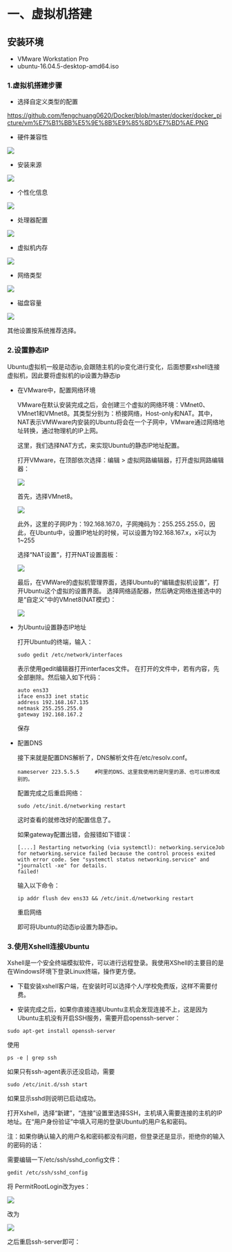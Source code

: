 # 一、虚拟机搭建
## 安装环境
* VMware Workstation Pro
* ubuntu-16.04.5-desktop-amd64.iso

### 1.虚拟机搭建步骤

* 选择自定义类型的配置

https://github.com/fengchuang0620/Docker/blob/master/docker/docker_picture/vm%E7%B1%BB%E5%9E%8B%E9%85%8D%E7%BD%AE.PNG

* 硬件兼容性

![](../docker/docker_picture/硬件兼容性.png)

* 安装来源

![](../docker/docker_picture/安装来源.png)

* 个性化信息

![](../docker/docker_picture/个性化信息.png)

* 处理器配置

![](../docker/docker_picture/处理器配置.png)

* 虚拟机内存

![](../docker/docker_picture/虚拟机内存.png)

* 网络类型

![](../docker/docker_picture/网络类型.png)

* 磁盘容量

![](../docker/docker_picture/磁盘容量.png)

其他设置按系统推荐选择。


### 2.设置静态IP

Ubuntu虚拟机一般是动态ip,会跟随主机的ip变化进行变化，后面想要xshell连接虚拟机，因此要将虚拟机的ip设置为静态ip

* 在VMware中，配置网络环境

   VMware在默认安装完成之后，会创建三个虚拟的网络环境：VMnet0、VMnet1和VMnet8。其类型分别为：桥接网络，Host-only和NAT。其中，NAT表示VMWware内安装的Ubuntu将会在一个子网中，VMware通过网络地址转换，通过物理机的IP上网。

   这里，我们选择NAT方式，来实现Ubuntu的静态IP地址配置。

   打开VMware，在顶部依次选择：编辑 > 虚拟网路编辑器，打开虚拟网路编辑器：

   ![](../docker/docker_picture/网络编辑器.jpg)

   首先，选择VMnet8。

    ![](../docker/docker_picture/网络编辑器2.png)


   此外，这里的子网IP为：192.168.167.0，子网掩码为：255.255.255.0，因此，在Ubuntu中，设置IP地址的时候，可以设置为192.168.167.x，x可以为1~255

   选择“NAT设置”，打开NAT设置面板：

    ![](../docker/docker_picture/NAT设置.png)

   最后，在VMWare的虚拟机管理界面，选择Ubuntu的“编辑虚拟机设置”，打开Ubuntu这个虚拟的设置界面。
   选择网络适配器，然后确定网络连接选中的是“自定义”中的VMnet8(NAT模式)：

    ![](../docker/docker_picture/网络适配器.png)

   
* 为Ubuntu设置静态IP地址

   打开Ubuntu的终端，输入：
   ```
   sudo gedit /etc/network/interfaces
   ```

   表示使用gedit编辑器打开interfaces文件。 在打开的文件中，若有内容，先全部删除。然后输入如下代码：

   ```
   auto ens33
   iface ens33 inet static
   address 192.168.167.135
   netmask 255.255.255.0
   gateway 192.168.167.2
   ```

   保存


* 配置DNS
   
   接下来就是配置DNS解析了，DNS解析文件在/etc/resolv.conf。

   ```
   nameserver 223.5.5.5     #阿里的DNS、这里我使用的是阿里的源、也可以修改成别的。 
   ```

   配置完成之后重启网络：

   ```
   sudo /etc/init.d/networking restart

   ```

   这时查看的就修改好的配置信息了。

   如果gateway配置出错，会报错如下错误：

   ```
   [....] Restarting networking (via systemctl): networking.serviceJob for networking.service failed because the control process exited with error code. See "systemctl status networking.service" and "journalctl -xe" for details.
   failed!
   ```
   
   输入以下命令：

   ```
   ip addr flush dev ens33 && /etc/init.d/networking restart
   ```

   重启网络

   即可将Ubuntu的动态ip设置为静态ip。



### 3.使用Xshell连接Ubuntu

  Xshell是一个安全终端模拟软件，可以进行远程登录。我使用XShell的主要目的是在Windows环境下登录Linux终端，操作更方便。
  
  * 下载安装xshell客户端，在安装时可以选择个人/学校免费版，这样不需要付费。

  * 安装完成之后，如果你直接连接Ubuntu主机会发现连接不上，这是因为Ubuntu主机没有开启SSH服务，需要开启openssh-server：
  
  ```
  sudo apt-get install openssh-server
  ```

  使用

  ```
  ps -e | grep ssh
  ```
  如果只有ssh-agent表示还没启动，需要

  ```
  sudo /etc/init.d/ssh start
  ```

  如果显示sshd则说明已启动成功。


  打开Xshell，选择“新建”，“连接”设置里选择SSH，主机填入需要连接的主机的IP地址。在“用户身份验证”中填入可用的登录Ubuntu的用户名和密码。

  注：如果你确认输入的用户名和密码都没有问题，但登录还是显示，拒绝你的输入的密码的话：

  需要编辑一下/etc/ssh/sshd_config文件：

  ```
  gedit /etc/ssh/sshd_config 
  ```
  将 PermitRootLogin改为yes：

  ![](../docker/docker_picture/sshd_config.png)

  改为
  
  ![](../docker/docker_picture/sshd_config1.png)

  之后重启ssh-server即可：


